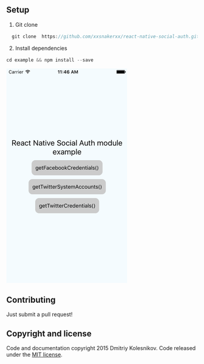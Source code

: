 ## Setup

1. Git clone

  ```javascript
    git clone  https://github.com/xxsnakerxx/react-native-social-auth.git
  ```

2. Install dependencies

  ```javascript
  cd example && npm install --save
  ```
  ![preview](../images/social_auth_example.gif)


## Contributing

Just submit a pull request!

## Copyright and license

Code and documentation copyright 2015 Dmitriy Kolesnikov. Code released under the [MIT license](LICENSE).
